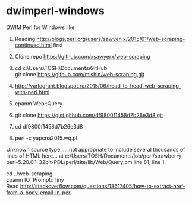 # dwimperl-windows  
DWIM Perl for Windows like  
  
1. Reading http://blogs.perl.org/users/sawyer_x/2015/01/web-scraping-continued.html first  
2. Clone repo https://github.com/xsawyerx/web-scraping  
3. cd c:\Users\TOSH\Documents\GitHub  
git clone https://github.com/mishin/web-scraping.git  

4. http://varlogrant.blogspot.ru/2015/06/head-to-head-web-scraping-with-perl.html  
5. cpanm Web::Query  
6. git clone https://gist.github.com/df9800f1458d7b26e3d8.git  
7. cd df9800f1458d7b26e3d8  
8. perl -c yapcna2015.wq.pl  
  
Unknown source type: ... not appropriate to include several thousands of lines of HTML here... at c:/Users/TOSH/Documents/job/perl/strawberry-perl-5.20.0.1-32bit-PDL/perl/site/lib/Web/Query.pm line 81, <DATA> line 1.  

cd ..\web-scraping  
cpanm IO::Prompt::Tiny  
 Read http://stackoverflow.com/questions/18617405/how-to-extract-href-from-a-body-email-in-perl  

